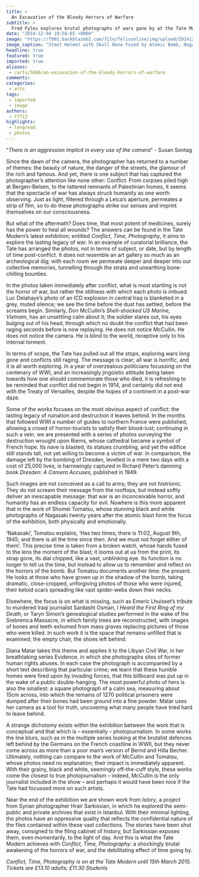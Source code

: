 ```yaml
---
title: >
  An Excavation of the Bloody Horrors of Warfare
subtitle: >
  Fred Fyles explores brutal photographs of wars gone by at the Tate Modern
date: "2014-12-04 19:58:05 +0000"
image: "https://f001.backblazeb2.com/file/felixonline/img/upload/201412041958-cj914-steel-helmet-shomei-tomatsu.jpeg"
image_caption: "Steel Helmet with Skull Bone Fused by Atomic Bomb, Nagasaki 1963"
headline: true
featured: true
imported: true
aliases:
 - /arts/5006/an-excavation-of-the-bloody-horrors-of-warfare
comments:
categories:
 - arts
tags:
 - imported
 - image
authors:
 - ff712
highlights:
 - longread
 - photos
---
```


“_There is an aggression implicit in every use of the camera_” - Susan Sontag

Since the dawn of the camera, the photographer has returned to a number of themes: the beauty of nature, the danger of the streets, the glamour of the rich and famous. And yet, there is one subject that has captured the photographer’s attention like none other: Conflict. From corpses piled high at Bergen-Belsen, to the tattered remnants of Palestinian homes, it seems that the spectacle of war has always struck humanity as one worth observing. Just as light, filtered through a Leica’s aperture, permeates a strip of film, so to do these photographs strike our senses and imprint themselves on our consciousness.

But what of the aftermath? Does time, that most potent of medicines, surely has the power to heal all wounds? The answers can be found in the Tate Modern’s latest exhibition; entitled _Conflict, Time, Photography_, it aims to explore the lasting legacy of war. In an example of curatorial brilliance, the Tate has arranged the photos, not in terms of subject, or date, but by length of time post-conflict. It does not resemble an art gallery so much as an archeological dig; with each room we permeate deeper and deeper into our collective memories, tunnelling through the strata and unearthing bone-chilling bounties.

In the photos taken immediately after conflict, what is most startling is not the horror of war, but rather the stillness with which each photo is imbued. Luc Delahaye’s photo of an ICD explosion in central Iraq is blanketed in a grey, muted silence; we see the time before the dust has settled, before the screams begin. Similarly, Don McCullin’s _Shell-shocked US Marine, Vietnam_, has an unsettling calm about it; the soldier stares out, his eyes bulging out of his head, through which no doubt the conflict that had been raging seconds before is now replaying. He does not notice McCullin. He does not notice the camera. He is blind to the world, receptive only to his internal torment.

In terms of scope, the Tate has pulled out all the stops, exploring wars long gone and conflicts still raging. The message is clear; all war is horrific, and it is all worth exploring. In a year of overzealous politicians focussing on the centenary of WWI, and an increasingly jingoistic attitude being taken towards how one should commemorate those who died, it is refreshing to be reminded that conflict did not begin in 1914, and certainly did not end with the Treaty of Versailles, despite the hopes of a continent in a post-war daze.

Some of the works focuses on the most obvious aspect of conflict: the lasting legacy of ruination and destruction it leaves behind. In the months that followed WWI a number of guides to northern France were published, allowing a crowd of horror-tourists to satisfy their blood-lust; continuing in such a vein, we are presented with a series of photos surveying the destruction wrought upon Riems, whose cathedral became a symbol of French hope. Its nave is blasted, its statues crumbling, and yet the edifice still stands tall, not yet willing to become a victim of war. In comparison, the damage left by the bombing of Dresden, levelled in a mere two days with a cost of 25,000 lives, is harrowingly captured in Richard Peter’s damning book _Dresden: A Camera Accuses_, published in 1949.

Such images are not conceived as a call to arms; they are not histrionic. They do not scream their message from the rooftops, but instead softly deliver an inescapable message: that war is an inconceivable horror, and humanity has an endless capacity for evil. Nowhere is this more apparent that in the work of Shomei Tomatsu, whose stunning black and white photographs of Nagasaki twenty years after the atomic blast form the focus of the exhibition, both physically and emotionally.

‘Nakasaki’, Tomatsu explains, ‘Has two times; there is 11:02, August 9th, 1945; and there is all the time since then. And we must not forget either of them’. This precise time is taken from a broken watch, whose hands fused to the lens the moment of the blast; it looms out at us from the print, its strap gone, its dial chipped, like a vast, unblinking eye. Its function is no longer to tell us the time, but instead to allow us to remember and reflect on the horrors of the bomb. But Tomatsu documents another time: the present. He looks at those who have grown up in the shadow of the bomb, taking dramatic, close-cropped, unforgiving photos of those who were injured, their keloid scars spreading like vast spider-webs down their necks.

Elsewhere, the focus is on what is missing, such as Emeric Lhuisset’s tribute to murdered Iraqi journalist Sardasht Osman, _I Heard the First Ring of my Death_, or Taryn Simon’s genealogical studies performed in the wake of the Srebrenica Massacre, in which family trees are reconstructed, with images of bones and teeth exhumed from mass graves replacing pictures of those who were killed. In such work it is the space that remains unfilled that is examined; the empty chair, the shoes left behind.

Diana Matar takes this theme and applies it to the Libyan Civil War, in her breathtaking series Evidence, in which she photographs sites of former human rights abuses. In each case the photograph is accompanied by a short text describing that particular crime; we learn that these humble homes were fired upon by invading forces, that this billboard was put up in the wake of a public double-hanging. The most powerful photo of hers is also the smallest: a square photograph of a calm sea, measuring about 15cm across, into which the remains of 1270 political prisoners were dumped after their bones had been ground into a fine powder. Matar uses her camera as a tool for truth, uncovering what many people have tried hard to leave behind.

A strange dichotomy exists within the exhibition between the work that is conceptual and that which is – essentially – photojournalism. In some works the line blurs, such as in the multiple series looking at the brutalist defences left behind by the Germans on the French coastline in WWII, but they never come across as more than a poor man’s version of Bernd and Hilla Becher. Ultimately, nothing can compare to the work of McCullin and Tomatsu, whose photos need no explanation; their impact is immediately apparent. With their grainy, black and white, seemingly off-the-cuff style, these works come the closest to true photojournalism – indeed, McCullin is the only journalist included in the show – and perhaps it would have been nice if the Tate had focussed more on such artists.

Near the end of the exhibition we are shown work from _Istory_, a project from Syrian photographer Hrair Sarkissian, in which he explored the semi-public and private archives that exist in Istanbul. With their minimal lighting, the photos have an oppressive quality that reflects the confidential nature of the files contained within these vast collections. The stories have been shut away, consigned to the filing cabinet of history, but Sarkissian exposes them, even momentarily, to the light of day. And this is what the Tate Modern achieves with _Conflict, Time, Photography_: a shockingly brutal awakening of the horrors of war, and the debilitating effect of time going by.

_Conflict, Time, Photography is on at the Tate Modern until 15th March 2015. Tickets are £13.10 adults; £11.30 Students_
